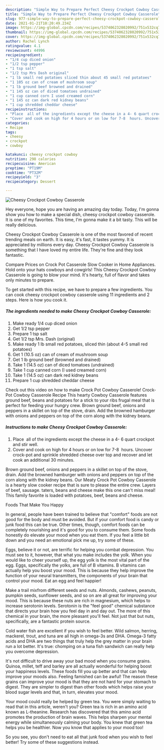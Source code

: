 ```yaml
---
description: "Simple Way to Prepare Perfect Cheesy Crockpot Cowboy Casserole"
title: "Simple Way to Prepare Perfect Cheesy Crockpot Cowboy Casserole"
slug: 977-simple-way-to-prepare-perfect-cheesy-crockpot-cowboy-casserole
date: 2021-01-21T10:20:49.234Z
image: https://img-global.cpcdn.com/recipes/5374062328020992/751x532cq70/cheesy-crockpot-cowboy-casserole-recipe-main-photo.jpg
thumbnail: https://img-global.cpcdn.com/recipes/5374062328020992/751x532cq70/cheesy-crockpot-cowboy-casserole-recipe-main-photo.jpg
cover: https://img-global.cpcdn.com/recipes/5374062328020992/751x532cq70/cheesy-crockpot-cowboy-casserole-recipe-main-photo.jpg
author: Rachel Lynch
ratingvalue: 4.1
reviewcount: 44996
recipeingredient:
- "1/4 cup diced onion"
- "1/2 tsp pepper"
- "1 tsp salt"
- "1/2 tsp Mrs Dash original"
- "1 lb small red potatoes sliced thin about 45 small red potatoes"
- "1 105 oz can of cream of mushroom soup"
- "1 lb ground beef browned and drained"
- "1 145 oz can of diced tomatoes undrained"
- "1 cup canned corn I used creamed corn"
- "1 145 oz can dark red kidney beans"
- "1 cup shredded cheddar cheese"
recipeinstructions:
- "Place  all of the ingredients except the cheese in a 4- 6 quart crockpot and stir well."
- "Cover and cook on high for 4 hours or on low for 7-8  hours. Uncover crock-pot and sprinkle shredded cheese over top and recover and let cook an additional 30 minutes."
categories:
- Recipe
tags:
- cheesy
- crockpot
- cowboy

katakunci: cheesy crockpot cowboy 
nutrition: 298 calories
recipecuisine: American
preptime: "PT19M"
cooktime: "PT32M"
recipeyield: "3"
recipecategory: Dessert

---
```



![Cheesy Crockpot Cowboy Casserole](https://img-global.cpcdn.com/recipes/5374062328020992/751x532cq70/cheesy-crockpot-cowboy-casserole-recipe-main-photo.jpg)

Hey everyone, hope you are having an amazing day today. Today, I'm gonna show you how to make a special dish, cheesy crockpot cowboy casserole. It is one of my favorites. This time, I'm gonna make it a bit tasty. This will be really delicious.

Cheesy Crockpot Cowboy Casserole is one of the most favored of recent trending meals on earth. It is easy, it's fast, it tastes yummy. It is appreciated by millions every day. Cheesy Crockpot Cowboy Casserole is something that I have loved my entire life. They're fine and they look fantastic.

Compare Prices on Crock Pot Casserole Slow Cooker in Home Appliances. Hold onto your hats cowboys and cowgirls! This Cheesy Crockpot Cowboy Casserole is going to blow your mind. It&#39;s hearty, full of flavor and takes only minutes to prepare.


To get started with this recipe, we have to prepare a few ingredients. You can cook cheesy crockpot cowboy casserole using 11 ingredients and 2 steps. Here is how you cook it.

<!--inarticleads1-->

##### The ingredients needed to make Cheesy Crockpot Cowboy Casserole:

1. Make ready 1/4 cup diced onion
1. Get 1/2 tsp pepper
1. Prepare 1 tsp salt
1. Get 1/2 tsp Mrs. Dash (original)
1. Make ready 1 lb small red potatoes, sliced thin (about 4-5 small red potatoes)
1. Get 1 (10.5 oz) can of cream of mushroom soup
1. Get 1 lb ground beef (browned and drained)
1. Take 1 (14.5 oz) can of diced tomatoes (undrained)
1. Take 1 cup canned corn (I used creamed corn)
1. Take 1 (14.5 oz) can dark red kidney beans
1. Prepare 1 cup shredded cheddar cheese


Check out this video on how to make Crock Pot Cowboy Casserole! Crock-Pot Cowboy Casserole Recipe This hearty Cowboy Casserole features ground beef, beans and potatoes for a stick to your ribs frugal meal that is perfect for feeding your hungry crew. Brown ground beef, onions and peppers in a skillet on top of the stove, drain. Add the browned hamburger with onions and peppers on top of the corn along with the kidney beans. 

<!--inarticleads2-->

##### Instructions to make Cheesy Crockpot Cowboy Casserole:

1. Place  all of the ingredients except the cheese in a 4- 6 quart crockpot and stir well.
1. Cover and cook on high for 4 hours or on low for 7-8  hours. Uncover crock-pot and sprinkle shredded cheese over top and recover and let cook an additional 30 minutes.


Brown ground beef, onions and peppers in a skillet on top of the stove, drain. Add the browned hamburger with onions and peppers on top of the corn along with the kidney beans. Our Meaty Crock Pot Cowboy Casserole is a hearty slow cooker recipe that is sure to please the entire crew. Layers of beef, sausage. taters, beans and cheese make this one can&#39;t miss meal! This family favorite is loaded with potatoes, beef, beans and cheese. 

Foods That Make You Happy


In general, people have been trained to believe that "comfort" foods are not good for the body and must be avoided. But if your comfort food is candy or junk food this can be true. Other times, though, comfort foods can be completely nourishing and it's good for you to consume them. Some foods honestly do elevate your mood when you eat them. If you feel a little bit down and you need an emotional pick me up, try some of these.

Eggs, believe it or not, are terrific for helping you combat depression. You must see to it, however, that what you make includes the yolk. When you would like to cheer yourself up, the egg yolk is the most vital part of the egg. Eggs, specifically the yolks, are full of B vitamins. B vitamins can actually help you boost your mood. This is because they help improve the function of your neural transmitters, the components of your brain that control your mood. Eat an egg and feel happier!

Make a trail mixfrom different seeds and nuts. Almonds, cashews, peanuts, pumpkin seeds, sunflower seeds, and so on are all great for improving your mood. This is because these nuts are rich in magnesium, which helps to increase serotonin levels. Serotonin is the "feel good" chemical substance that directs your brain how you feel day in and day out. The more of this chemical in your brain, the more pleasant you'll feel. Not just that but nuts, specifically, are a fantastic protein source.

Cold water fish are excellent if you wish to feel better. Wild salmon, herring, mackerel, trout, and tuna are all high in omega-3s and DHA. Omega-3 fatty acids and DHA are two things that truly help the grey matter in your brain run a lot better. It's true: chomping on a tuna fish sandwich can really help you overcome depression. 

It's not difficult to drive away your bad mood when you consume grains. Quinoa, millet, teff and barley are all actually wonderful for helping boost your happiness levels. These foods fill you up better and that can help improve your moods also. Feeling famished can be awful! The reason these grains can improve your mood is that they are not hard for your stomach to digest. They are simpler to digest than other foods which helps raise your blood sugar levels and that, in turn, elevates your mood.

Your mood could really be helped by green tea. You were simply waiting to read that in this article, weren't you? Green tea is rich in an amino acid known as L-theanine. Research has discovered that this amino acid promotes the production of brain waves. This helps sharpen your mental energy while simultaneously calming your body. You knew that green tea helps you be healthier. Now you know that applies to your mood too!

So you see, you don't need to eat all that junk food when you wish to feel better! Try  some  of  these  suggestions  instead.

